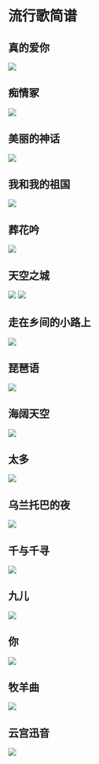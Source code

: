# 流行歌简谱

## 真的爱你

![](https://file.yoga-8.com/jian/2749221453381689185_0.jpg)


## 痴情冢

![](http://cdn.qiniu.liyansheng.top/img/20241107172845.png)

## 美丽的神话

![](http://cdn.qiniu.liyansheng.top/img/20241107174350.png)


## 我和我的祖国
![](http://cdn.qiniu.liyansheng.top/img/20241108230703.png)

## 葬花吟
![](http://cdn.qiniu.liyansheng.top/img/20241109114030.png)

## 天空之城
![](http://cdn.qiniu.liyansheng.top/img/20241109114400.png)
![](http://cdn.qiniu.liyansheng.top/img/20241109114428.png)

## 走在乡间的小路上
![](http://cdn.qiniu.liyansheng.top/img/20241109114656.png)

## 琵琶语
![](http://cdn.qiniu.liyansheng.top/img/20241109114822.png)

## 海阔天空
![](http://cdn.qiniu.liyansheng.top/img/20241109115107.png)

## 太多
![](http://cdn.qiniu.liyansheng.top/img/20241109115204.png)

## 乌兰托巴的夜
![](http://cdn.qiniu.liyansheng.top/img/20241109115326.png)

## 千与千寻
![](http://cdn.qiniu.liyansheng.top/img/20241109115655.png)

## 九儿
![](http://cdn.qiniu.liyansheng.top/img/20241109120129.png)

## 你
![](http://cdn.qiniu.liyansheng.top/img/20241112161701.png)

## 牧羊曲
![](http://cdn.qiniu.liyansheng.top/img/20241113135049.png)


## 云宫迅音
![](http://cdn.qiniu.liyansheng.top/img/20241114221451.png)
